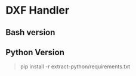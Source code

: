 # DXF Handler

## Bash version

## Python Version

> pip install -r extract-python/requirements.txt

